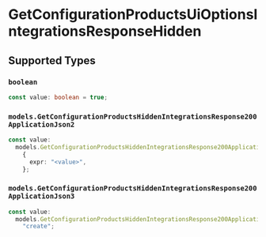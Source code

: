 # GetConfigurationProductsUiOptionsIntegrationsResponseHidden


## Supported Types

### `boolean`

```typescript
const value: boolean = true;
```

### `models.GetConfigurationProductsHiddenIntegrationsResponse200ApplicationJson2`

```typescript
const value:
  models.GetConfigurationProductsHiddenIntegrationsResponse200ApplicationJson2 =
    {
      expr: "<value>",
    };
```

### `models.GetConfigurationProductsHiddenIntegrationsResponse200ApplicationJson3`

```typescript
const value:
  models.GetConfigurationProductsHiddenIntegrationsResponse200ApplicationJson3 =
    "create";
```

